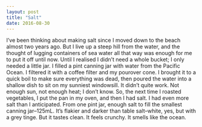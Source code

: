 ```yaml
---
layout: post
title: "Salt"
date: 2016-08-30
---
```


I’ve been thinking about making salt since I moved down to the beach almost two years ago. But I live up a steep hill from the water, and the thought of lugging containers of sea water all that way was enough for me to put it off until now. Until I realised I didn’t need a whole bucket; I only needed a little jar. I filled a pint canning jar with water from the Pacific Ocean. I filtered it with a coffee filter and my pourover cone. I brought it to a quick boil to make sure everything was dead, then poured the water into a shallow dish to sit on my sunniest windowsill. It didn’t quite work. Not enough sun, not enough heat; I don’t know. So, the next time I roasted vegetables, I put the pan in my oven, and then I had salt. I had even more salt than I anticipated. From one pint jar, enough salt to fill the smallest canning jar–125mL. It’s flakier and darker than table salt–white, yes, but with a grey tinge. But it tastes clean. It feels crunchy. It smells like the ocean.
